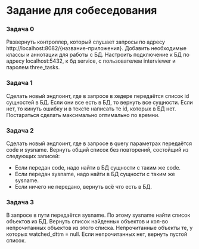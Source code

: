 # Задание для собеседования

### Задача 0
Развернуть контроллер, который слушает запросы 
по адресу http://localhost:8082/{название-приложения}. 
Добавить необходимые классы и аннотации для работы с БД. 
Настроить подключение к БД по адресу localhost:5432, к бд service, 
с пользователем interviewer и паролем three_tasks.

### Задача 1
Сделать новый эндпоинт, где в запросе в хедере  передаётся список id сущностей в БД. 
Если они все есть в БД, то вернуть все сущности. 
Если нет, то кинуть ошибку и в тексте написать те id, которых в БД нет.
Постараться сделать максимально оптимально по времни. 

### Задача 2
Сделать новый эндпоинт, где в запросе в query параметрах передаётся code и sysname.
Вернуть общий список без повторений, состойщий из следующих записей:
* Если передан code, надо найти в БД сущности с таким же code.
* Если передан sysname, надо найти в БД сущности с таким же sysname.
* Если ничего не передано, вернуть всё что есть в БД.

### Задача 3
В запросе в пути передаётся sysname. По этому sysname найти список объектов из БД. Вернуть список найденных объектов и кол-во непрочитанных объектов из этого списка. Непрочитанные объекты те, у которых watched_dttm = null. Если непрочитанных нет, вернуть пустой список.
